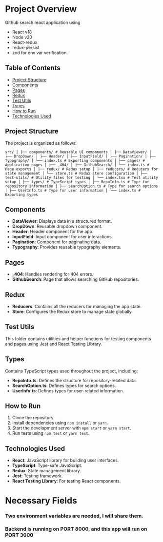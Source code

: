 # Project Overview
Github search react application using
- React v18
- Node v20
- React-redux
- redux-persist
- zod for env var verification.

## Table of Contents

- [Project Structure](#project-structure)
- [Components](#components)
- [Pages](#pages)
- [Redux](#redux)
- [Test Utils](#test-utils)
- [Types](#types)
- [How to Run](#how-to-run)
- [Technologies Used](#technologies-used)

## Project Structure

The project is organized as follows:
```
src/ │ ├── components/ # Reusable UI components │ ├── DataViewer/ │ ├── DropDown/ │ ├── Header/ │ ├── InputField/ │ ├── Pagination/ │ ├── Typography/ │ └── index.ts # Exporting components │ ├── pages/ # Application pages │ ├── _404/ │ ├── GithubSearch/ │ └── index.ts # Page exports │ ├── redux/ # Redux setup │ ├── reducers/ # Reducers for state management │ └── store.ts # Redux store configuration │ ├── test-utils/ # Utility files for testing │ └── index.tsx # Test utility setup │ ├── types/ # TypeScript types │ ├── RepoInfo.ts # Type for repository information │ ├── SearchOption.ts # Type for search options │ ├── UserInfo.ts # Type for user information │ └── index.ts # Exporting types
```

## Components

- **DataViewer**: Displays data in a structured format.
- **DropDown**: Reusable dropdown component.
- **Header**: Header component for the app.
- **InputField**: Input component for user interactions.
- **Pagination**: Component for paginating data.
- **Typography**: Provides reusable typography elements.

## Pages

- **_404**: Handles rendering for 404 errors.
- **GithubSearch**: Page that allows searching GitHub repositories.

## Redux

- **Reducers**: Contains all the reducers for managing the app state.
- **Store**: Configures the Redux store to manage state globally.

## Test Utils

This folder contains utilities and helper functions for testing components and pages using Jest and React Testing Library.

## Types

Contains TypeScript types used throughout the project, including:

- **RepoInfo.ts**: Defines the structure for repository-related data.
- **SearchOption.ts**: Defines types for search options.
- **UserInfo.ts**: Defines types for user-related information.

## How to Run

1. Clone the repository.
2. Install dependencies using `npm install` or `yarn`.
3. Start the development server with `npm start` or `yarn start`.
4. Run tests using `npm test` or `yarn test`.

## Technologies Used

- **React**: JavaScript library for building user interfaces.
- **TypeScript**: Type-safe JavaScript.
- **Redux**: State management library.
- **Jest**: Testing framework.
- **React Testing Library**: For testing React components.

# Necessary Fields
### Two environment variables are needed, I will share them.
### Backend is running on PORT 8000, and this app will run on PORT 3000